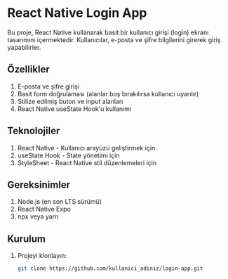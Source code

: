 # React Native Login App

Bu proje, React Native kullanarak basit bir kullanıcı girişi (login) ekranı tasarımını içermektedir. Kullanıcılar, e-posta ve şifre bilgilerini girerek giriş yapabilirler.

## Özellikler

1. E-posta ve şifre girişi
2. Basit form doğrulaması (alanlar boş bırakılırsa kullanıcı uyarılır)
3. Stilize edilmiş buton ve input alanları
4. React Native useState Hook'u kullanımı

## Teknolojiler

1. React Native - Kullanıcı arayüzü geliştirmek için
2. useState Hook - State yönetimi için
3. StyleSheet - React Native stil düzenlemeleri için

## Gereksinimler

1. Node.js (en son LTS sürümü)
2. React Native Expo
3. npx veya yarn

## Kurulum

1. Projeyi klonlayın:
   ```bash
   git clone https://github.com/kullanici_adiniz/login-app.git
   
